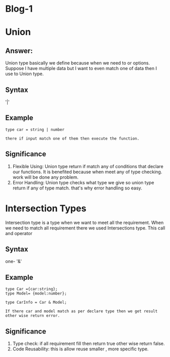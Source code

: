 # Blog-1


# Union

## Answer: 
Union type basically we define because when we need to or options. Suppose I have multiple data but I want to even match one of data then I use to Union type.

## Syntax
 '|'  

## Example
 ```tsx
 type car = string | number

 there if input match one of them then execute the function.
```


 ## Significance 
 1. Flexible Using: Union type return if match any of conditions that declare our functions. It is benefited because when meet any of type checking. work will be done any problem.
 2. Error Handling: Union type checks what type we give so union type return if any of type match. that's why error handling so easy.

 # Intersection Types
 Intersection type is a type when we want to meet all the requirement. When we need to match all requirement there we used Intersections type. This call and operator

## Syntax
  one- '&'

## Example

```tsx
type Car ={car:string};
type Model= {model:number};

type CarInfo = Car & Model;

If there car and model match as per declare type then we get result other wise return error.
```

 ## Significance
1. Type check: if all requirement fill then return true other wise return false.
2. Code Reusability: this is allow reuse smaller , more specific type.